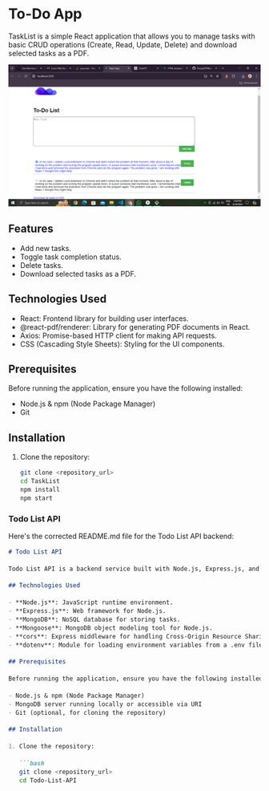 # To-Do App

TaskList is a simple React application that allows you to manage tasks with basic CRUD operations (Create, Read, Update, Delete) and download selected tasks as a PDF.

![TaskList App Screenshot](./todo-app/src/Image/Screenshot.png)

## Features

- Add new tasks.
- Toggle task completion status.
- Delete tasks.
- Download selected tasks as a PDF.

## Technologies Used

- React: Frontend library for building user interfaces.
- @react-pdf/renderer: Library for generating PDF documents in React.
- Axios: Promise-based HTTP client for making API requests.
- CSS (Cascading Style Sheets): Styling for the UI components.

## Prerequisites

Before running the application, ensure you have the following installed:

- Node.js & npm (Node Package Manager)
- Git

## Installation

1. Clone the repository:

   ```bash
   git clone <repository_url>
   cd TaskList
   npm install
   npm start


### Todo List API

Here's the corrected README.md file for the Todo List API backend:

```markdown
# Todo List API

Todo List API is a backend service built with Node.js, Express.js, and MongoDB for managing tasks with basic CRUD operations (Create, Read, Update, Delete).

## Technologies Used

- **Node.js**: JavaScript runtime environment.
- **Express.js**: Web framework for Node.js.
- **MongoDB**: NoSQL database for storing tasks.
- **Mongoose**: MongoDB object modeling tool for Node.js.
- **cors**: Express middleware for handling Cross-Origin Resource Sharing (CORS).
- **dotenv**: Module for loading environment variables from a .env file.

## Prerequisites

Before running the application, ensure you have the following installed:

- Node.js & npm (Node Package Manager)
- MongoDB server running locally or accessible via URI
- Git (optional, for cloning the repository)

## Installation

1. Clone the repository:

   ```bash
   git clone <repository_url>
   cd Todo-List-API


